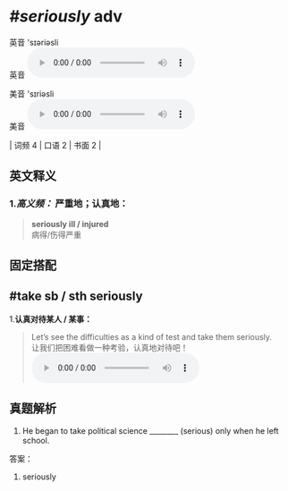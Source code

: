 # ***\#seriously*** adv
英音 'sɪəriəsli  
英音
<audio src="./media/seriously-B.aac" controls="controls"></audio>

美音 'sɪriəsli  
美音
<audio src="./media/seriously.aac" controls="controls"></audio>



| 词频 4 | 口语 2 | 书面 2 |  

英文释义
---
### 1.*高义频：* **严重地；认真地：**  

 > **seriously ill / injured**  
 > 病得/伤得严重    


固定搭配
---
## \#take sb / sth seriously 
1.**认真对待某人 / 某事：**  

 > Let’s see the difficulties as a kind of test and take them seriously.  
 > 让我们把困难看做一种考验，认真地对待吧！    
<audio src="./media/seriously-1.aac" controls="controls"></audio>


真题解析
---
1. He began to take political science ________ (serious) only when he left school.  

答案：
1. seriously  

